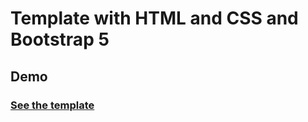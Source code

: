 # Template with HTML and CSS and Bootstrap 5

## Demo
### <a href="https://georgeakram-ga.github.io/Template-with-HTML-and-CSS-and-Bootstrap-5/">See the template</a>
